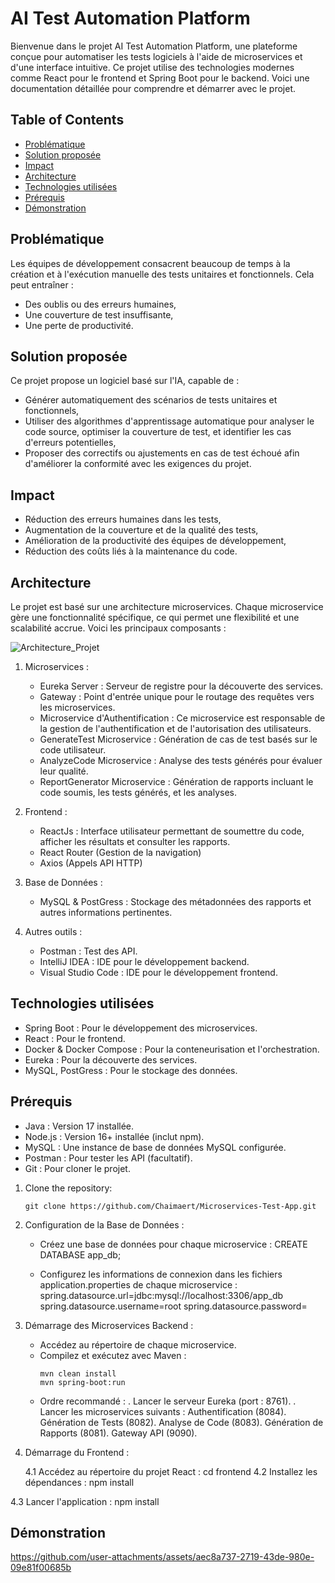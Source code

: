 # AI Test Automation Platform

Bienvenue dans le projet AI Test Automation Platform, une plateforme conçue pour automatiser les tests logiciels à l'aide de microservices et d'une interface intuitive. Ce projet utilise des technologies modernes comme React pour le frontend et Spring Boot pour le backend. Voici une documentation détaillée pour comprendre et démarrer avec le projet.

## Table of Contents
- [Problématique](#problématique)
- [Solution proposée ](#solution-proposée )
- [Impact](#impact)
- [Architecture](#architecture)
- [Technologies utilisées](#technologies-utilisées)
- [Prérequis](#prérequis)
- [Démonstration](#démonstration)
  
## Problématique

Les équipes de développement consacrent beaucoup de temps à la création et à l'exécution manuelle des tests unitaires et fonctionnels. Cela peut entraîner :

- Des oublis ou des erreurs humaines,
- Une couverture de test insuffisante,
- Une perte de productivité.

## Solution proposée 

Ce projet propose un logiciel basé sur l'IA, capable de :

- Générer automatiquement des scénarios de tests unitaires et fonctionnels,
- Utiliser des algorithmes d'apprentissage automatique pour analyser le code source, optimiser la couverture de test, et identifier les cas d'erreurs potentielles,
- Proposer des correctifs ou ajustements en cas de test échoué afin d'améliorer la conformité avec les exigences du projet.

## Impact 

- Réduction des erreurs humaines dans les tests,
- Augmentation de la couverture et de la qualité des tests,
- Amélioration de la productivité des équipes de développement,
- Réduction des coûts liés à la maintenance du code.

## Architecture

Le projet est basé sur une architecture microservices. Chaque microservice gère une fonctionnalité spécifique, ce qui permet une flexibilité et une scalabilité accrue. Voici les principaux composants :

![Architecture_Projet](https://github.com/user-attachments/assets/77848378-f5fd-4f14-85ac-5bec85e6d190)

 1. Microservices :
    - Eureka Server : Serveur de registre pour la découverte des services.
    - Gateway : Point d'entrée unique pour le routage des requêtes vers les microservices.
    - Microservice d'Authentification : Ce microservice est responsable de la gestion de l'authentification et de l'autorisation des utilisateurs.
    - GenerateTest Microservice : Génération de cas de test basés sur le code utilisateur.
    - AnalyzeCode Microservice : Analyse des tests générés pour évaluer leur qualité.
    - ReportGenerator Microservice : Génération de rapports incluant le code soumis, les tests générés, et les analyses. 

 2. Frontend :
    - ReactJs : Interface utilisateur permettant de soumettre du code, afficher les résultats et consulter les rapports.
    - React Router (Gestion de la navigation)
    - Axios (Appels API HTTP)

 3. Base de Données :
    - MySQL & PostGress : Stockage des métadonnées des rapports et autres informations pertinentes.

 4. Autres outils :
    - Postman : Test des API.
    - IntelliJ IDEA : IDE pour le développement backend.
    - Visual Studio Code : IDE pour le développement frontend. 

## Technologies utilisées

- Spring Boot : Pour le développement des microservices.
- React : Pour le frontend.
- Docker & Docker Compose : Pour la conteneurisation et l'orchestration.
- Eureka : Pour la découverte des services.
- MySQL, PostGress : Pour le stockage des données.

## Prérequis

- Java : Version 17 installée.
- Node.js : Version 16+ installée (inclut npm).
- MySQL : Une instance de base de données MySQL configurée.
- Postman : Pour tester les API (facultatif).
- Git : Pour cloner le projet.

1. Clone the repository:
   ```
   git clone https://github.com/Chaimaert/Microservices-Test-App.git

2. Configuration de la Base de Données :
   - Créez une base de données pour chaque microservice : 
         CREATE DATABASE app_db;

   - Configurez les informations de connexion dans les fichiers application.properties de chaque microservice :
         spring.datasource.url=jdbc:mysql://localhost:3306/app_db
         spring.datasource.username=root
         spring.datasource.password=<votre-mot-de-passe>
         
3. Démarrage des Microservices Backend :
   - Accédez au répertoire de chaque microservice.
   - Compilez et exécutez avec Maven :
     ```
     mvn clean install
     mvn spring-boot:run
     
   - Ordre recommandé :
      . Lancer le serveur Eureka (port : 8761).
      . Lancer les microservices suivants :
          Authentification (8084).
          Génération de Tests (8082).
          Analyse de Code (8083).
          Génération de Rapports (8081).
          Gateway API (9090).
   
4. Démarrage du Frontend :
   
   4.1 Accédez au répertoire du projet React :
        cd frontend
  4.2 Installez les dépendances :
        npm install
        
  4.3 Lancer l'application : 
        npm install
  
## Démonstration

https://github.com/user-attachments/assets/aec8a737-2719-43de-980e-09e81f00685b

